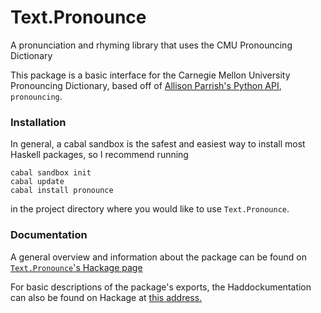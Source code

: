 # Text.Pronounce
A pronunciation and rhyming library that uses the CMU Pronouncing Dictionary

This package is a basic interface for the Carnegie Mellon University Pronouncing Dictionary, based off of 
[Allison Parrish's Python API](https://github.com/aparrish/pronouncingpy), `pronouncing`. 

### Installation
In general, a cabal sandbox is the safest and easiest way to install most
Haskell packages, so I recommend running
~~~
cabal sandbox init
cabal update
cabal install pronounce
~~~
in the project directory where you would like to use `Text.Pronounce`.

### Documentation
A general overview and information about the package can be found on
[`Text.Pronounce`'s Hackage page](https://hackage.haskell.org/package/pronounce-1.1.0.1)

For basic descriptions of the package's exports, the Haddockumentation 
can also be found on Hackage at [this address.](https://hackage.haskell.org/package/pronounce-1.1.0.1/docs/Text-Pronounce.html)
